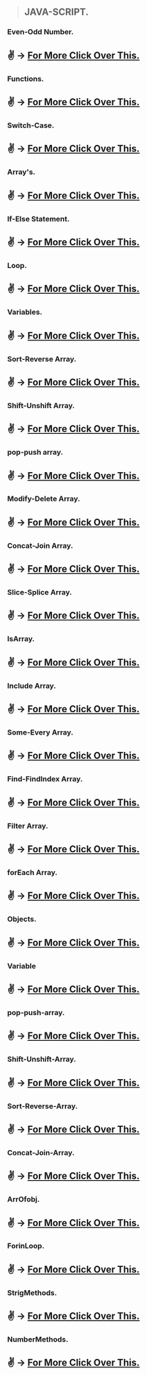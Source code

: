 > ## JAVA-SCRIPT.

### <span>Even-Odd Number.
:v: -> [For More Click Over This.](./MD/Even-Odd-Number.md)
---

### Functions.
:v: -> [For More Click Over This.](./MD/Function.md)
---

### Switch-Case.
:v: -> [For More Click Over This.](./MD/Switch-case.md)
---

### Array's.
:v: -> [For More Click Over This.](./MD/array.md)
---

### If-Else Statement.
:v: -> [For More Click Over This.](./MD/If-Else.md)
---

### Loop.
:v: -> [For More Click Over This.](./MD/loop.md)
---
### Variables.
:v: -> [For More Click Over This.](./MD/Variable.md)
---
### Sort-Reverse Array.
:v: -> [For More Click Over This.](./MD/sort-reverse-array.md)
---
### Shift-Unshift Array.
:v: -> [For More Click Over This.](./MD/shift-unshift.md)
---
### pop-push array.
:v: -> [For More Click Over This.](./MD/pop-push-array.md)
---
### Modify-Delete Array.
:v: -> [For More Click Over This.](./MD/modify-delete-array.md)
---
### Concat-Join Array.
:v: -> [For More Click Over This.](./MD/Concat-Join-Array.md)
---
### Slice-Splice Array.
:v: -> [For More Click Over This.](./MD/slice-splice-array.md)
---
### IsArray.
:v: -> [For More Click Over This.](./MD/isarray.md)
---
### Include Array.
:v: -> [For More Click Over This.](./MD/include-array.md)
---
### Some-Every Array.
:v: -> [For More Click Over This.](./MD/some-every-array.md)
---
### Find-FindIndex Array.
:v: -> [For More Click Over This.](./MD/find-findIndex-array.md)
---
### Filter Array.
:v: -> [For More Click Over This.](./MD/filter-array.md)
---
### forEach Array.
:v: -> [For More Click Over This.](./MD/forEach-array.md)
---
### Objects.
:v:  -> [For More Click Over This.](./MD/Object.md)
---                    
### Variable
:v: -> [For More Click Over This.](./MD/Variable.md)
---
### pop-push-array.
:v: -> [For More Click Over This.](./MD/pop-push-array.md)
---
### Shift-Unshift-Array.
:v: -> [For More Click Over This.](./MD/shift-unshift.md)
---
### Sort-Reverse-Array.
:v: -> [For More Click Over This.](./MD/sort-reverse-array.md)
---
### Concat-Join-Array.
:v: -> [For More Click Over This.](./MD/Concat-Join-Array.md)
---
### ArrOfobj.
:v: -> [For More Click Over This.](./MD/arrayOfobj.md)
---
### ForinLoop.
:v: -> [For More Click Over This.](./MD/forinloop.md)
---
### StrigMethods.
:v: -> [For More Click Over This.](./MD/StringMethods.md)
---
### NumberMethods.
:v: -> [For More Click Over This.](./MD/NumberMethods.md)
---